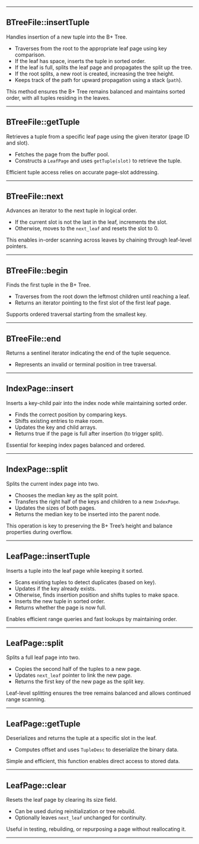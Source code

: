 
---

## BTreeFile::insertTuple

Handles insertion of a new tuple into the B+ Tree.

- Traverses from the root to the appropriate leaf page using key comparison.
- If the leaf has space, inserts the tuple in sorted order.
- If the leaf is full, splits the leaf page and propagates the split up the tree.
- If the root splits, a new root is created, increasing the tree height.
- Keeps track of the path for upward propagation using a stack (`path`).

This method ensures the B+ Tree remains balanced and maintains sorted order, with all tuples residing in the leaves.

---

## BTreeFile::getTuple

Retrieves a tuple from a specific leaf page using the given iterator (page ID and slot).

- Fetches the page from the buffer pool.
- Constructs a `LeafPage` and uses `getTuple(slot)` to retrieve the tuple.

Efficient tuple access relies on accurate page-slot addressing.

---

## BTreeFile::next

Advances an iterator to the next tuple in logical order.

- If the current slot is not the last in the leaf, increments the slot.
- Otherwise, moves to the `next_leaf` and resets the slot to 0.

This enables in-order scanning across leaves by chaining through leaf-level pointers.

---

## BTreeFile::begin

Finds the first tuple in the B+ Tree.

- Traverses from the root down the leftmost children until reaching a leaf.
- Returns an iterator pointing to the first slot of the first leaf page.

Supports ordered traversal starting from the smallest key.

---

## BTreeFile::end

Returns a sentinel iterator indicating the end of the tuple sequence.

- Represents an invalid or terminal position in tree traversal.

---

## IndexPage::insert

Inserts a key-child pair into the index node while maintaining sorted order.

- Finds the correct position by comparing keys.
- Shifts existing entries to make room.
- Updates the key and child arrays.
- Returns true if the page is full after insertion (to trigger split).

Essential for keeping index pages balanced and ordered.

---

## IndexPage::split

Splits the current index page into two.

- Chooses the median key as the split point.
- Transfers the right half of the keys and children to a new `IndexPage`.
- Updates the sizes of both pages.
- Returns the median key to be inserted into the parent node.

This operation is key to preserving the B+ Tree’s height and balance properties during overflow.

---

## LeafPage::insertTuple

Inserts a tuple into the leaf page while keeping it sorted.

- Scans existing tuples to detect duplicates (based on key).
- Updates if the key already exists.
- Otherwise, finds insertion position and shifts tuples to make space.
- Inserts the new tuple in sorted order.
- Returns whether the page is now full.

Enables efficient range queries and fast lookups by maintaining order.

---

## LeafPage::split

Splits a full leaf page into two.

- Copies the second half of the tuples to a new page.
- Updates `next_leaf` pointer to link the new page.
- Returns the first key of the new page as the split key.

Leaf-level splitting ensures the tree remains balanced and allows continued range scanning.

---

## LeafPage::getTuple

Deserializes and returns the tuple at a specific slot in the leaf.

- Computes offset and uses `TupleDesc` to deserialize the binary data.

Simple and efficient, this function enables direct access to stored data.

---

## LeafPage::clear

Resets the leaf page by clearing its size field.

- Can be used during reinitialization or tree rebuild.
- Optionally leaves `next_leaf` unchanged for continuity.

Useful in testing, rebuilding, or repurposing a page without reallocating it.

---

